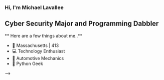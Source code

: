 ### Hi, I'm Michael Lavallee
## Cyber Security Major and Programming Dabbler
** Here are a few things about me..**


* 🍂 Massachusetts | 413
* 💻 Technology Enthusiast
* 🔧 Automotive Mechanics 
* 🐍 Python Geek

-->
